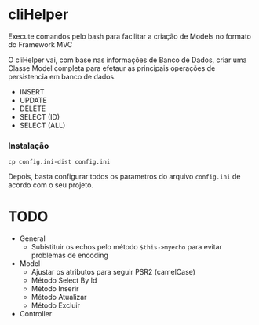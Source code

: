# cliHelper

Execute comandos pelo bash para facilitar a criação de Models no formato do Framework MVC

O cliHelper vai, com base nas informações de Banco de Dados, criar uma Classe Model completa para efetaur as principais operações de persistencia em banco de dados.
- INSERT
- UPDATE
- DELETE
- SELECT (ID)
- SELECT (ALL)

### Instalação
```
cp config.ini-dist config.ini
```

Depois, basta configurar todos os parametros do arquivo `config.ini` de acordo com o seu projeto.

# TODO
- General
    - Subistituir os echos pelo método `$this->myecho` para evitar problemas de encoding
- Model
    - Ajustar os atributos para seguir PSR2 (camelCase)
    - Método Select By Id
    - Método Inserir
    - Método Atualizar
    - Método Excluir
- Controller
